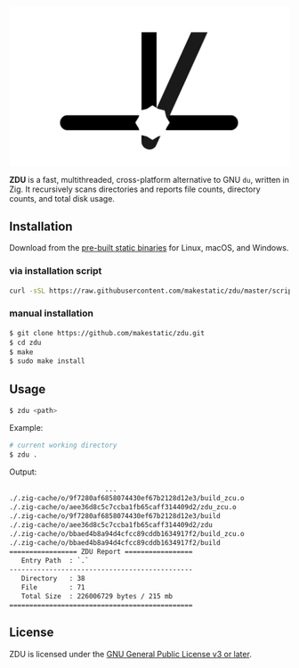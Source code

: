 ![ZDU](doc/assets/logo.jpg)

**ZDU** is a fast, multithreaded, cross-platform alternative to GNU `du`, written in Zig. It recursively scans directories and reports file counts, directory counts, and total disk usage.

## Installation

Download from the [pre-built static binaries](https://github.com/makestatic/zdu/releases) for Linux, macOS, and Windows.

### via installation script
```bash
curl -sSL https://raw.githubusercontent.com/makestatic/zdu/master/scripts/install.sh | bash
```

### manual installation 
```bash
$ git clone https://github.com/makestatic/zdu.git
$ cd zdu
$ make
$ sudo make install
```

## Usage
```bash
$ zdu <path>
```

Example:
```bash
# current working directory
$ zdu .
```

Output:
```text
                        ...
./.zig-cache/o/9f7280af6858074430ef67b2128d12e3/build_zcu.o
./.zig-cache/o/aee36d8c5c7ccba1fb65caff314409d2/zdu_zcu.o
./.zig-cache/o/9f7280af6858074430ef67b2128d12e3/build
./.zig-cache/o/aee36d8c5c7ccba1fb65caff314409d2/zdu
./.zig-cache/o/bbaed4b8a94d4cfcc89cddb1634917f2/build_zcu.o
./.zig-cache/o/bbaed4b8a94d4cfcc89cddb1634917f2/build
================= ZDU Report =================
   Entry Path  : `.`
----------------------------------------------
   Directory   : 38   
   File        : 71
   Total Size  : 226006729 bytes / 215 mb
==============================================
```

## License
ZDU is licensed under the [GNU General Public License v3 or later](https://www.gnu.org/licenses/gpl-3.0.en.html).
